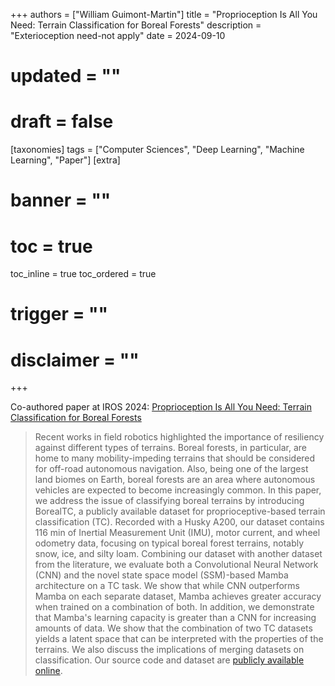 +++
authors = ["William Guimont-Martin"]
title = "Proprioception Is All You Need: Terrain Classification for Boreal Forests"
description = "Exterioception need-not apply"
date = 2024-09-10
# updated = ""
# draft = false
[taxonomies]
tags = ["Computer Sciences", "Deep Learning", "Machine Learning", "Paper"]
[extra]
# banner = ""
# toc = true
toc_inline = true
toc_ordered = true
# trigger = ""
# disclaimer = ""
+++

Co-authored paper at IROS 2024: <a class="external" href="https://norlab-ulaval.github.io/BorealTC/" target="_blank">Proprioception Is All You Need: Terrain Classification for Boreal Forests</a>

> Recent works in field robotics highlighted the importance of resiliency against different types of terrains. Boreal forests, in particular, are home to many mobility-impeding terrains that should be considered for off-road autonomous navigation. Also, being one of the largest land biomes on Earth, boreal forests are an area where autonomous vehicles are expected to become increasingly common. In this paper, we address the issue of classifying boreal terrains by introducing BorealTC, a publicly available dataset for proprioceptive-based terrain classification (TC). Recorded with a Husky A200, our dataset contains 116 min of Inertial Measurement Unit (IMU), motor current, and wheel odometry data, focusing on typical boreal forest terrains, notably snow, ice, and silty loam. Combining our dataset with another dataset from the literature, we evaluate both a Convolutional Neural Network (CNN) and the novel state space model (SSM)-based Mamba architecture on a TC task. We show that while CNN outperforms Mamba on each separate dataset, Mamba achieves greater accuracy when trained on a combination of both. In addition, we demonstrate that Mamba's learning capacity is greater than a CNN for increasing amounts of data. We show that the combination of two TC datasets yields a latent space that can be interpreted with the properties of the terrains. We also discuss the implications of merging datasets on classification. Our source code and dataset are <a class="external" href="https://github.com/norlab-ulaval/BorealTC" target="_blank">publicly available online</a>.
